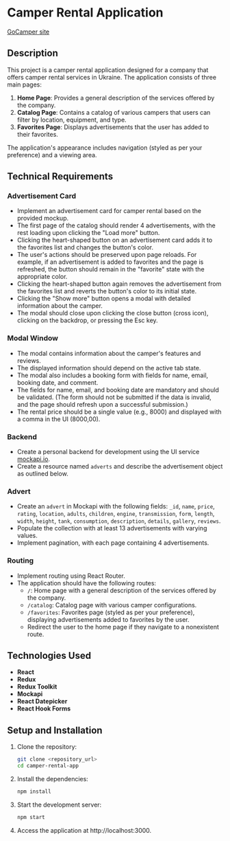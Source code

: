 # Camper Rental Application
[GoCamper site](https://kovalsofiia1.github.io/camper-rental/)

## Description

This project is a camper rental application designed for a company that offers camper rental services in Ukraine. The application consists of three main pages:

1. **Home Page**: Provides a general description of the services offered by the company.
2. **Catalog Page**: Contains a catalog of various campers that users can filter by location, equipment, and type.
3. **Favorites Page**: Displays advertisements that the user has added to their favorites.

The application's appearance includes navigation (styled as per your preference) and a viewing area.

## Technical Requirements

### Advertisement Card

- Implement an advertisement card for camper rental based on the provided mockup.
- The first page of the catalog should render 4 advertisements, with the rest loading upon clicking the "Load more" button.
- Clicking the heart-shaped button on an advertisement card adds it to the favorites list and changes the button's color.
- The user's actions should be preserved upon page reloads. For example, if an advertisement is added to favorites and the page is refreshed, the button should remain in the "favorite" state with the appropriate color.
- Clicking the heart-shaped button again removes the advertisement from the favorites list and reverts the button's color to its initial state.
- Clicking the "Show more" button opens a modal with detailed information about the camper.
- The modal should close upon clicking the close button (cross icon), clicking on the backdrop, or pressing the Esc key.

### Modal Window

- The modal contains information about the camper's features and reviews.
- The displayed information should depend on the active tab state.
- The modal also includes a booking form with fields for name, email, booking date, and comment.
- The fields for name, email, and booking date are mandatory and should be validated. (The form should not be submitted if the data is invalid, and the page should refresh upon a successful submission.)
- The rental price should be a single value (e.g., 8000) and displayed with a comma in the UI (8000,00).

### Backend

- Create a personal backend for development using the UI service [mockapi.io](https://mockapi.io/).
- Create a resource named `adverts` and describe the advertisement object as outlined below.

### Advert

- Create an `advert` in Mockapi with the following fields: `_id`, `name`, `price`, `rating`, `location`, `adults`, `children`, `engine`, `transmission`, `form`, `length`, `width`, `height`, `tank`, `consumption`, `description`, `details`, `gallery`, `reviews`.
- Populate the collection with at least 13 advertisements with varying values.
- Implement pagination, with each page containing 4 advertisements.

### Routing

- Implement routing using React Router.
- The application should have the following routes:
  - `/`: Home page with a general description of the services offered by the company.
  - `/catalog`: Catalog page with various camper configurations.
  - `/favorites`: Favorites page (styled as per your preference), displaying advertisements added to favorites by the user.
  - Redirect the user to the home page if they navigate to a nonexistent route.

## Technologies Used

- **React**
- **Redux**
- **Redux Toolkit**
- **Mockapi**
- **React Datepicker**
- **React Hook Forms**

## Setup and Installation

1. Clone the repository:
   ```sh
   git clone <repository_url>
   cd camper-rental-app
   ```
2. Install the dependencies:
    ```sh
    npm install
    ```
3. Start the development server:
    ```sh
    npm start
    ```
4. Access the application at http://localhost:3000.
